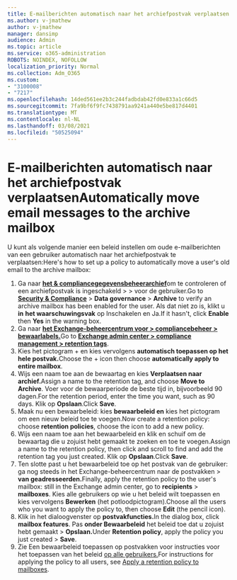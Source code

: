 ```yaml
---
title: E-mailberichten automatisch naar het archiefpostvak verplaatsen
ms.author: v-jmathew
author: v-jmathew
manager: dansimp
audience: Admin
ms.topic: article
ms.service: o365-administration
ROBOTS: NOINDEX, NOFOLLOW
localization_priority: Normal
ms.collection: Adm_O365
ms.custom:
- "3100008"
- "7217"
ms.openlocfilehash: 14ded561ee2b3c244fadbdab42fd0e833a1c66d5
ms.sourcegitcommit: 7fa9bf6f9fc7438791aa9241a440e5be817d4401
ms.translationtype: MT
ms.contentlocale: nl-NL
ms.lasthandoff: 03/08/2021
ms.locfileid: "50525094"
---
```

# <a name="automatically-move-email-messages-to-the-archive-mailbox"></a><span data-ttu-id="18f6d-102">E-mailberichten automatisch naar het archiefpostvak verplaatsen</span><span class="sxs-lookup"><span data-stu-id="18f6d-102">Automatically move email messages to the archive mailbox</span></span>

<span data-ttu-id="18f6d-103">U kunt als volgende manier een beleid instellen om oude e-mailberichten van een gebruiker automatisch naar het archiefpostvak te verplaatsen:</span><span class="sxs-lookup"><span data-stu-id="18f6d-103">Here's how to set up a policy to automatically move a user's old email to the archive mailbox:</span></span>

1. <span data-ttu-id="18f6d-104">Ga naar [**het & compliancegegevensbeheerarchief**](https://go.microsoft.com/fwlink/p/?linkid=2077143)om te controleren of een archiefpostvak is ingeschakeld  >    >   voor de gebruiker.</span><span class="sxs-lookup"><span data-stu-id="18f6d-104">Go to [**Security & Compliance**](https://go.microsoft.com/fwlink/p/?linkid=2077143) > **Data governance** > **Archive** to verify an archive mailbox has been enabled for the user.</span></span> <span data-ttu-id="18f6d-105">Als dat niet zo is, klikt u **in** **het waarschuwingsvak** op Inschakelen en Ja.</span><span class="sxs-lookup"><span data-stu-id="18f6d-105">If it hasn't, click **Enable** then **Yes** in the warning box.</span></span>
2. <span data-ttu-id="18f6d-106">Ga naar [**het Exchange-beheercentrum voor > compliancebeheer > bewaarlabels.**](https://go.microsoft.com/fwlink/?linkid=2059104)</span><span class="sxs-lookup"><span data-stu-id="18f6d-106">Go to [**Exchange admin center > compliance management > retention tags**](https://go.microsoft.com/fwlink/?linkid=2059104).</span></span>
3. <span data-ttu-id="18f6d-107">Kies het pictogram + en kies vervolgens **automatisch toepassen op het hele postvak.**</span><span class="sxs-lookup"><span data-stu-id="18f6d-107">Choose the + icon then choose **automatically apply to entire mailbox**.</span></span>
4. <span data-ttu-id="18f6d-108">Wijs een naam toe aan de bewaartag en kies **Verplaatsen naar archief.**</span><span class="sxs-lookup"><span data-stu-id="18f6d-108">Assign a name to the retention tag, and choose **Move to Archive**.</span></span> <span data-ttu-id="18f6d-109">Voer voor de bewaarperiode de beste tijd in, bijvoorbeeld 90 dagen.</span><span class="sxs-lookup"><span data-stu-id="18f6d-109">For the retention period, enter the time you want, such as 90 days.</span></span> <span data-ttu-id="18f6d-110">Klik op **Opslaan**.</span><span class="sxs-lookup"><span data-stu-id="18f6d-110">Click **Save**.</span></span>
5. <span data-ttu-id="18f6d-111">Maak nu een bewaarbeleid: kies **bewaarbeleid en** kies het pictogram om een nieuw beleid toe te voegen.</span><span class="sxs-lookup"><span data-stu-id="18f6d-111">Now create a retention policy: choose **retention policies**, choose the icon to add a new policy.</span></span>
6. <span data-ttu-id="18f6d-112">Wijs een naam toe aan het bewaarbeleid en klik en schuif om de bewaartag die u zojuist hebt gemaakt te zoeken en toe te voegen.</span><span class="sxs-lookup"><span data-stu-id="18f6d-112">Assign a name to the retention policy, then click and scroll to find and add the retention tag you just created.</span></span> <span data-ttu-id="18f6d-113">Klik op **Opslaan**.</span><span class="sxs-lookup"><span data-stu-id="18f6d-113">Click **Save**.</span></span>
7. <span data-ttu-id="18f6d-114">Ten slotte past u het bewaarbeleid toe op het postvak van de gebruiker: ga nog steeds in het Exchange-beheercentrum naar de postvakken  >  **van geadresseerden.**</span><span class="sxs-lookup"><span data-stu-id="18f6d-114">Finally, apply the retention policy to the user's mailbox: still in the Exchange admin center, go to **recipients** > **mailboxes**.</span></span> <span data-ttu-id="18f6d-115">Kies alle gebruikers op wie u het beleid wilt toepassen en kies vervolgens **Bewerken** (het potloodpictogram).</span><span class="sxs-lookup"><span data-stu-id="18f6d-115">Choose all the users who you want to apply the policy to, then choose **Edit** (the pencil icon).</span></span>
8. <span data-ttu-id="18f6d-116">Klik in het dialoogvenster op **postvakfuncties.**</span><span class="sxs-lookup"><span data-stu-id="18f6d-116">In the dialog box, click **mailbox features**.</span></span> <span data-ttu-id="18f6d-117">Pas **onder Bewaarbeleid** het beleid toe dat u zojuist hebt gemaakt > **Opslaan.**</span><span class="sxs-lookup"><span data-stu-id="18f6d-117">Under **Retention policy**, apply the policy you just created > **Save**.</span></span>
9. <span data-ttu-id="18f6d-118">Zie Een bewaarbeleid toepassen op postvakken voor instructies voor het toepassen van het beleid [op alle gebruikers.](https://docs.microsoft.com/exchange/security-and-compliance/messaging-records-management/apply-retention-policy)</span><span class="sxs-lookup"><span data-stu-id="18f6d-118">For instructions for applying the policy to all users, see [Apply a retention policy to mailboxes](https://docs.microsoft.com/exchange/security-and-compliance/messaging-records-management/apply-retention-policy).</span></span>
